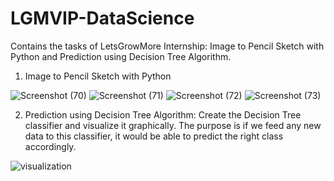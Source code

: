 # LGMVIP-DataScience
Contains the tasks of LetsGrowMore Internship: Image to Pencil Sketch with Python and Prediction using Decision Tree Algorithm.

1) Image to Pencil Sketch with Python


![Screenshot (70)](https://user-images.githubusercontent.com/77850791/130353542-ca0bdd02-66c2-421b-b5fa-4a408f212359.png)
![Screenshot (71)](https://user-images.githubusercontent.com/77850791/130353540-a77502d7-e27f-4cee-b171-84533f4f5ab0.png)
![Screenshot (72)](https://user-images.githubusercontent.com/77850791/130353534-f425ff13-82f0-4af0-bd72-42725437e8e2.png)
![Screenshot (73)](https://user-images.githubusercontent.com/77850791/130353530-8469a767-fe2f-455e-8764-89c36960bf58.png)


2) Prediction using Decision Tree Algorithm: Create the Decision Tree classifier and visualize it graphically. The purpose is if we feed any new data to this classifier, it would be able to predict the right class accordingly.

![visualization](https://user-images.githubusercontent.com/77850791/130353661-47147e01-e1e0-4d21-ab4f-69fda7d9aef7.png)
